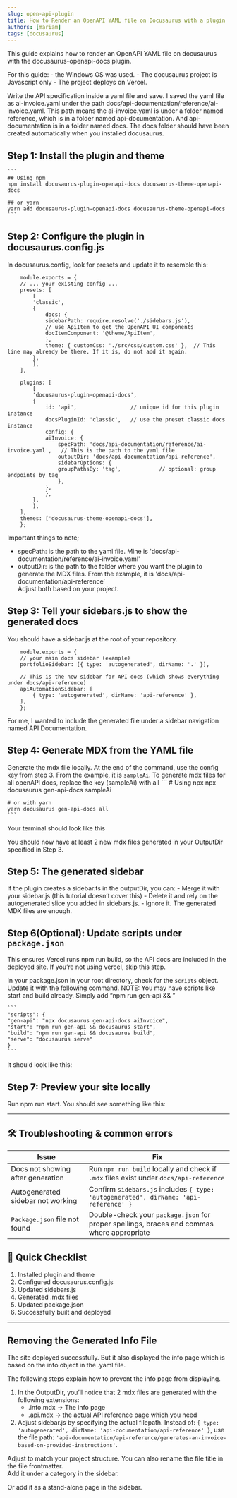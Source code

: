 ```yaml
---
slug: open-api-plugin
title: How to Render an OpenAPI YAML file on Docusaurus with a plugin
authors: [mariam]
tags: [docusaurus]
---
```


This guide explains how to render an OpenAPI YAML file on docusaurus with the docusaurus-openapi-docs plugin.  

<!-- truncate -->
For this guide:
    - the Windows OS was used.
    - The docusaurus project is Javascript only
    - The project deploys on Vercel.


Write the API specification inside a yaml file and save. I saved the yaml file as ai-invoice.yaml under the path docs/api-documentation/reference/ai-invoice.yaml. 
This path means the ai-invoice.yaml is under a folder named reference, which is in a folder named api-documentation. And api-documentation is in a folder named docs. The docs folder should have been created automatically when you installed docusaurus.  

## Step 1: Install the plugin and theme
    ```
    ## Using npm
    npm install docusaurus-plugin-openapi-docs docusaurus-theme-openapi-docs

    ## or yarn
    yarn add docusaurus-plugin-openapi-docs docusaurus-theme-openapi-docs
    ```

## Step 2: Configure the plugin in docusaurus.config.js
In docusaurus.config, look for presets and update it to resemble this:
```    // docusaurus.config.js (partial)
    module.exports = {
    // ... your existing config ...
    presets: [
        [
        'classic',
        {
            docs: {
            sidebarPath: require.resolve('./sidebars.js'),
            // use ApiItem to get the OpenAPI UI components
            docItemComponent: '@theme/ApiItem',
            },
            theme: { customCss: './src/css/custom.css' },  // This line may already be there. If it is, do not add it again.
        },
        ],
    ],

    plugins: [
        [
        'docusaurus-plugin-openapi-docs',
        {
            id: 'api',                 // unique id for this plugin instance
            docsPluginId: 'classic',   // use the preset classic docs instance
            config: {
            aiInvoice: {
                specPath: 'docs/api-documentation/reference/ai-invoice.yaml',  	// This is the path to the yaml file
                outputDir: 'docs/api-documentation/api-reference',  
                sidebarOptions: {
                groupPathsBy: 'tag',            // optional: group endpoints by tag
                },
            },
            },
        },
        ],
    ],
    themes: ['docusaurus-theme-openapi-docs'],
    };
```

Important things to note;  
- specPath: is the path to the yaml file. Mine is 'docs/api-documentation/reference/ai-invoice.yaml'
- outputDir: is the path to the folder where you want the plugin to generate the MDX files. From the example, it is 'docs/api-documentation/api-reference’  
Adjust both based on your project. 

## Step 3: Tell your sidebars.js to show the generated docs 
You should have a sidebar.js at the root of your repository. 
```        // sidebars.js
    module.exports = {
    // your main docs sidebar (example)
    portfolioSidebar: [{ type: 'autogenerated', dirName: '.' }],

    // This is the new sidebar for API docs (which shows everything under docs/api-reference)
    apiAutomationSidebar: [
        { type: 'autogenerated', dirName: 'api-reference' },
    ],
    };
```
For me, I wanted to include the generated file under a sidebar navigation named API Documentation. 


## Step 4: Generate MDX from the YAML file
Generate the mdx file locally.
At the end of the command, use the config key from step 3. From the example, it is `sampleAi`. 
To generate mdx files for all openAPI docs, replace the key (sampleAi)  with all
    ```
    # Using npx
    npx docusaurus gen-api-docs sampleAi

    # or with yarn
    yarn docusaurus gen-api-docs all
    ```

Your terminal should look like this

You should now have at least 2 new mdx files generated in your OutputDir specified in Step 3. 

## Step 5: The generated sidebar
If the plugin creates a sidebar.ts in the outputDir, you can:
    - Merge it with your sidebar.js (this tutorial doesn’t cover this)
    - Delete it and rely on the autogenerated slice you added in sidebars.js. 
    - Ignore it. The generated MDX files are enough.


## Step 6(Optional): Update scripts under ```package.json``` 
This ensures Vercel runs npm run build, so the API docs are included in the deployed site. If you’re not using vercel, skip this step.  

In your package.json in your root directory, check for the ```scripts``` object.  Update it with the following command. 
NOTE: You may have scripts like start and build already. Simply add “npm run gen-api && ”

    ```
    "scripts": {
    "gen-api": "npx docusaurus gen-api-docs aiInvoice",
    "start": "npm run gen-api && docusaurus start",
    "build": "npm run gen-api && docusaurus build",
    "serve": "docusaurus serve"
    }
    ```
It should look like this:

## Step 7: Preview your site locally 
Run npm run start. You should see something like this:

---

## 🛠 Troubleshooting & common errors
| Issue | Fix |
| ----- | ---- |
| Docs not showing after generation | Run `npm run build` locally and check if `.mdx` files exist under `docs/api-reference` |
| Autogenerated sidebar not working | Confirm `sidebars.js` includes `{ type: 'autogenerated', dirName: 'api-reference' }` |
| `Package.json` file not found | Double-check your `package.json` for proper spellings, braces and commas where appropriate |


## 🎯 Quick Checklist
1. Installed plugin and theme
1. Configured docusaurus.config.js
1. Updated sidebars.js
1. Generated .mdx files
1. Updated package.json
1. Successfully built and deployed

--- 
## Removing the Generated Info File
The site deployed successfully. But it also displayed the info page which is based on the info object in the .yaml file.  


The following steps explain how to prevent the info page from displaying.  

1. In the OutputDir, you’ll notice that 2 mdx files are generated with the following extensions:   
    - .info.mdx  → The info page 
    - .api.mdx →  the actual API reference page which you need
2. Adjust sidebar.js by specifying the actual filepath.
	Instead of: ```{ type: 'autogenerated', dirName: 'api-documentation/api-reference' }```,
use the file path: `'api-documentation/api-reference/generates-an-invoice-based-on-provided-instructions'`.  

Adjust to match your project structure. You can also rename the file title in the file frontmatter.  
Add it under a category in the sidebar.  


Or add it as a stand-alone page in the sidebar.
